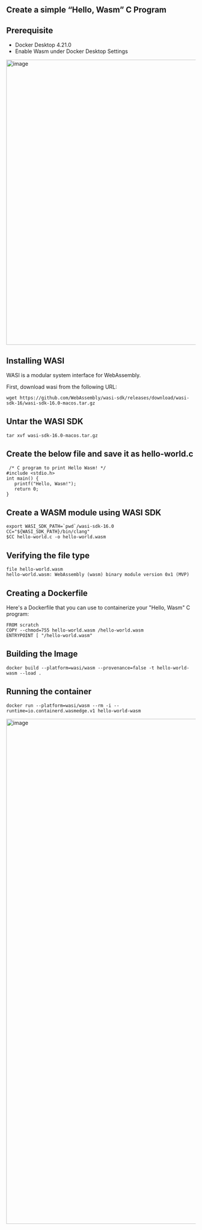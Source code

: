 ## Create a simple “Hello, Wasm” C Program

## Prerequisite

- Docker Desktop 4.21.0
- Enable Wasm under Docker Desktop Settings 


<img width="757" alt="image" src="https://github.com/collabnix/wasmlabs/assets/34368930/065a8735-ab85-49a5-a42d-c0f5530fa24b">



## Installing WASI

WASI is a modular system interface for WebAssembly.

First, download wasi from the following URL:

```
wget https://github.com/WebAssembly/wasi-sdk/releases/download/wasi-sdk-16/wasi-sdk-16.0-macos.tar.gz
```

## Untar the WASI SDK

```
tar xvf wasi-sdk-16.0-macos.tar.gz
```


## Create the below file and save it as hello-world.c

```
 /* C program to print Hello Wasm! */
#include <stdio.h>
int main() {
   printf("Hello, Wasm!");
   return 0;
}
```

## Create a WASM module using WASI SDK

```
export WASI_SDK_PATH=`pwd`/wasi-sdk-16.0
CC="${WASI_SDK_PATH}/bin/clang"
$CC hello-world.c -o hello-world.wasm
```


## Verifying the file type

```
file hello-world.wasm 
hello-world.wasm: WebAssembly (wasm) binary module version 0x1 (MVP)
```

## Creating a Dockerfile

Here's a Dockerfile that you can use to containerize your "Hello, Wasm" C program:

```
FROM scratch
COPY --chmod=755 hello-world.wasm /hello-world.wasm
ENTRYPOINT [ "/hello-world.wasm" 
```


## Building the Image

```
docker build --platform=wasi/wasm --provenance=false -t hello-world-wasm --load .
```

## Running the container

```
docker run --platform=wasi/wasm --rm -i --runtime=io.containerd.wasmedge.v1 hello-world-wasm
```

<img width="1341" alt="image" src="https://github.com/collabnix/wasmlabs/assets/34368930/f44a9c49-79d6-43b0-bcd2-ac8932686732">



